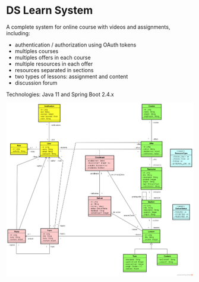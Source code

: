 # DS Learn System

A complete system for online course with videos and assignments, including:
- authentication / authorization using OAuth tokens
- multiples courses 
- multiples offers in each course
- multiple resources in each offer
- resources separated in sections
- two types of lessons: assignment and content
- discussion forum

Technologies: Java 11 and Spring Boot 2.4.x

![diagram](./diagram.png)